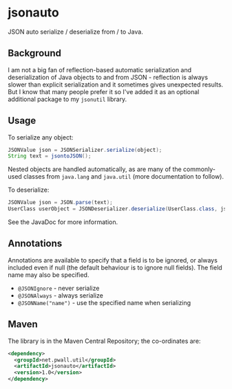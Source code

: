 # jsonauto

JSON auto serialize / deserialize from / to Java.

## Background

I am not a big fan of reflection-based automatic serialization and deserialization of Java
objects to and from JSON - reflection is always slower than explicit serialization and it
sometimes gives unexpected results.  But I know that many people prefer it so I've added it as
an optional additional package to my `jsonutil` library.

## Usage

To serialize any object:

```java
JSONValue json = JSONSerializer.serialize(object);
String text = jsontoJSON();
```

Nested objects are handled automatically, as are many of the commonly-used classes from
`java.lang` and `java.util` (more documentation to follow).

To deserialize:

```java
JSONValue json = JSON.parse(text);
UserClass userObject = JSONDeserializer.deserialize(UserClass.class, json);
```

See the JavaDoc for more information.

## Annotations

Annotations are available to specify that a field is to be ignored, or always included even if
null (the default behaviour is to ignore null fields).  The field name may also be specified.

* `@JSONIgnore` - never serialize
* `@JSONAlways` - always serialize
* `@JSONName("name")` - use the specified name when serializing


## Maven

The library is in the Maven Central Repository; the co-ordinates are:

```xml
<dependency>
  <groupId>net.pwall.util</groupId>
  <artifactId>jsonauto</artifactId>
  <version>1.0</version>
</dependency>
```
